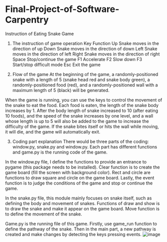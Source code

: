 # Final-Project-of-Software-Carpentry
Instruction of Eating Snake Game
1.	The instruction of game operation
Key	Function
Up	Snake moves in the direction of up
Down	Snake moves in the direction of down
Left	Snake moves in the direction of left
Right	Snake moves in the direction of right
Space	Stop/continue the game
F1	Accelerate
F2	Slow down
F3	Start/stop difficult mode
Esc	Exit the game

2.	Flow of the game
At the beginning of the game, a randomly-positioned snake with a length of 5 (snake head red and snake body green), a randomly-positioned food (red), and a randomly-positioned wall with a maximum length of 5 (black) will be generated.

When the game is running, you can use the keys to control the movement of the snake to eat the food. Each food is eaten, the length of the snake body increases by 1. After the body length of snake increased to 10 (after eating 10 foods), and the speed of the snake increases by one level, and a wall whose length is up to 5 will also be added to the game to increase the difficulty of the game. If the snake bites itself or hits the wall while moving, it will die, and the game will automatically exit.

3.	Coding part explanation
There would be three parts of the coding: window.py, snake.py and window.py. Each part has different functions and game.py is the running code of the game. 

In the window.py file, I define the functions to provide an entrance to pygame (this package needs to be installed). Clear function is to create the game board (fill the screen with background color). Rect and circle are functions to draw square and circle on the game board. Lastly, the event function is to judge the conditions of the game and stop or continue the game.

In the snake.py file, this module mainly focuses on snake itself, such as defining the body and movement of snakes. Functions of draw and show is to draw the snake and make it appear on the game board. Move function is to define the movement of the snake. 

Game.py is the running file of this game. Firstly, use game_run function to define the pathway of the snake. Then in the main part, a new pathway is created and make changes by detecting the keys pressing events.
![image](https://user-images.githubusercontent.com/90734795/146447479-d3632715-5e86-404d-b3e9-2eeaadf76da4.png)

